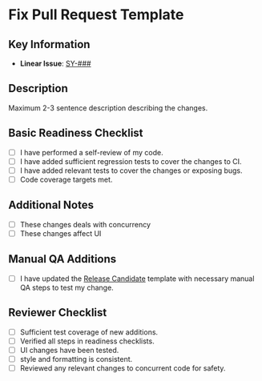 # Fix Pull Request Template

## Key Information

- **Linear Issue**: [SY-###]()

## Description

Maximum 2-3 sentence description describing the changes.

## Basic Readiness Checklist

- [ ] I have performed a self-review of my code.
- [ ] I have added sufficient regression tests to cover the changes to CI.
- [ ] I have added relevant tests to cover the changes or exposing bugs.
- [ ] Code coverage targets met.

## Additional Notes
- [ ] These changes deals with concurrency
- [ ] These changes affect UI 

## Manual QA Additions

- [ ] I have updated the [Release Candidate](/.github/PULL_REQUEST_TEMPLATE/rc.md) template
  with necessary manual QA steps to test my change.

## Reviewer Checklist
- [ ] Sufficient test coverage of new additions.
- [ ] Verified all steps in readiness checklists.
- [ ] UI changes have been tested.
- [ ] style and formatting is consistent.
- [ ] Reviewed any relevant changes to concurrent code for safety. 